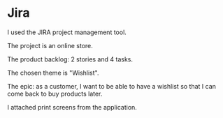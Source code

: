 # Jira

I used the JIRA project management tool.

The project is an online store.

The product backlog: 2 stories and 4 tasks.

The chosen theme is "Wishlist".

The epic: as a customer, I want to be able to have a wishlist so that I can come back to buy products later.  

I attached print screens from the application.



